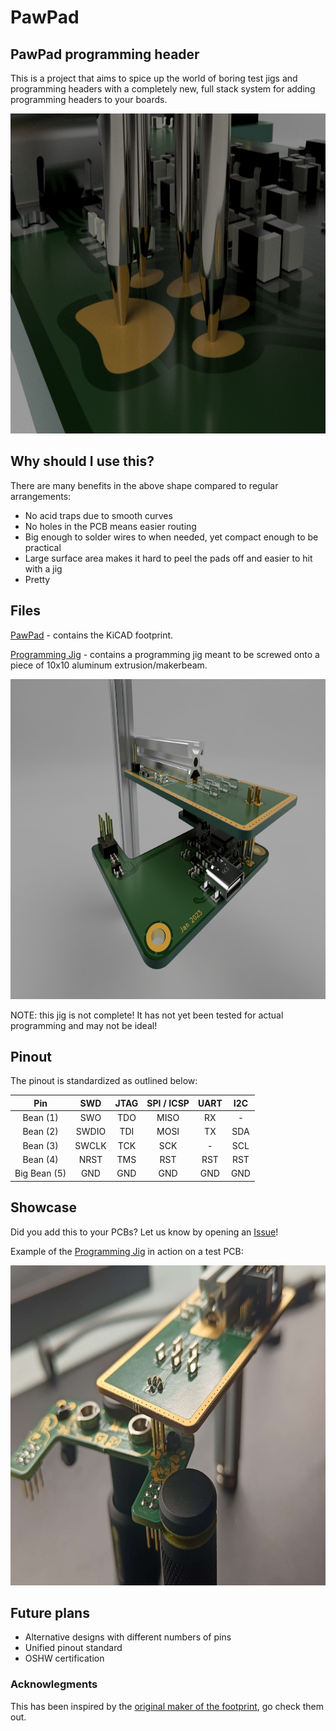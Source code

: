 # PawPad
## PawPad programming header
This is a project that aims to spice up the world of boring test jigs and programming headers with a completely new, full stack system for adding programming headers to your boards.
<div>
<p align="center"><img height="512px" src="https://raw.githubusercontent.com/Cuprum77/PawPad/main/Resources/programming-jig-pogo.png"></p>
</div>

## Why should I use this?

There are many benefits in the above shape compared to regular arrangements:
* No acid traps due to smooth curves
* No holes in the PCB means easier routing
* Big enough to solder wires to when needed, yet compact enough to be practical
* Large surface area makes it hard to peel the pads off and easier to hit with a jig
* Pretty
## Files
[PawPad](../main/PawPad) - contains the KiCAD footprint.

[Programming Jig](<../main/Programming Jig>) - contains a programming jig meant to be screwed onto a piece of 10x10 aluminum extrusion/makerbeam.
<div>
<p align="center"><img height="512px" src="https://raw.githubusercontent.com/Cuprum77/PawPad/main/Resources/programming-jig.png"></p>
</div>
NOTE: this jig is not complete! It has not yet been tested for actual programming and may not be ideal!

## Pinout
The pinout is standardized as outlined below:

Pin | SWD | JTAG | SPI / ICSP | UART | I2C
:---: | :---: | :---: | :---: | :---: | :---:
Bean (1) | SWO | TDO | MISO | RX | -
Bean (2) | SWDIO | TDI | MOSI | TX | SDA
Bean (3) | SWCLK | TCK | SCK | - | SCL
Bean (4) | NRST | TMS | RST | RST | RST
Big Bean (5) | GND | GND | GND | GND | GND

## Showcase
Did you add this to your PCBs? Let us know by opening an [Issue](https://github.com/Cuprum77/PawPad/issues/new)!

Example of the [Programming Jig](<../main/Programming Jig>) in action on a test PCB:
<div>
<p align="center"><img height="512px" src="https://raw.githubusercontent.com/Cuprum77/PawPad/main/Resources/jig-irl.png"></p>
</div>

## Future plans
* Alternative designs with different numbers of pins
* Unified pinout standard
* OSHW certification

### Acknowlegments
This has been inspired by the [original maker of the footprint](https://github.com/the6p4c/pawpad), go check them out.
